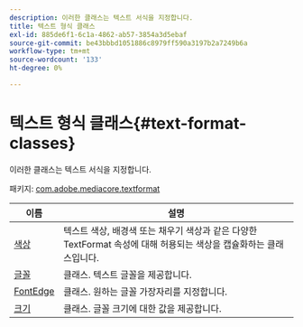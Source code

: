 ```yaml
---
description: 이러한 클래스는 텍스트 서식을 지정합니다.
title: 텍스트 형식 클래스
exl-id: 885de6f1-6c1a-4862-ab57-3854a3d5ebaf
source-git-commit: be43bbbd1051886c8979ff590a3197b2a7249b6a
workflow-type: tm+mt
source-wordcount: '133'
ht-degree: 0%

---
```


# 텍스트 형식 클래스{#text-format-classes}

이러한 클래스는 텍스트 서식을 지정합니다.

패키지: [com.adobe.mediacore.textformat](https://help.adobe.com/en_US/primetime/api/psdk/asdoc-dhls_1.4/com/adobe/mediacore/textformat/package-detail.html)

| 이름 | 설명 |
|---|---|
| [색상](https://help.adobe.com/en_US/primetime/api/psdk/asdoc-dhls_1.4/com/adobe/mediacore/textformat/Color.html) | 텍스트 색상, 배경색 또는 채우기 색상과 같은 다양한 TextFormat 속성에 대해 허용되는 색상을 캡슐화하는 클래스입니다. |
| [글꼴](https://help.adobe.com/en_US/primetime/api/psdk/asdoc-dhls_1.4/com/adobe/mediacore/textformat/Font.html) | 클래스. 텍스트 글꼴을 제공합니다. |
| [FontEdge](https://help.adobe.com/en_US/primetime/api/psdk/asdoc-dhls_1.4/com/adobe/mediacore/textformat/FontEdge.html) | 클래스. 원하는 글꼴 가장자리를 지정합니다. |
| [크기](https://help.adobe.com/en_US/primetime/api/psdk/asdoc-dhls_1.4/com/adobe/mediacore/textformat/Size.html) | 클래스. 글꼴 크기에 대한 값을 제공합니다. |
